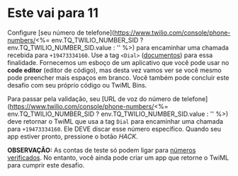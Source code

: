 # Este <Dial> vai para 11

Configure [seu número de telefone](https://www.twilio.com/console/phone-numbers/<%= env.TQ_TWILIO_NUMBER_SID ? env.TQ_TWILIO_NUMBER_SID.value : '' %>) para encaminhar uma chamada recebida para `+19473334160`. Use a tag `<Dial>` ([documentos](https://www.twilio.com/docs/voice/twiml/dial)) para essa finalidade. Fornecemos um esboço de um aplicativo que você pode usar no **code editor** (editor de código), mas desta vez vamos ver se você mesmo pode preencher mais espaços em branco. Você também pode concluir este desafio com seu próprio código ou TwiML Bins.

Para passar pela validação, seu [URL de voz do número de telefone](https://www.twilio.com/console/phone-numbers/<%= env.TQ_TWILIO_NUMBER_SID ? env.TQ_TWILIO_NUMBER_SID.value : '' %>) deve retornar o TwiML que usa a tag `Dial` para encaminhar uma chamada para `+19473334160`. Ele DEVE discar esse número específico. Quando seu app estiver pronto, pressione o botão *HACK*.

**OBSERVAÇÃO:** As contas de teste só podem ligar para [números verificados](https://www.twilio.com/console/phone-numbers/verified). No entanto, você ainda pode criar um app que retorne o TwiML para cumprir este desafio.
